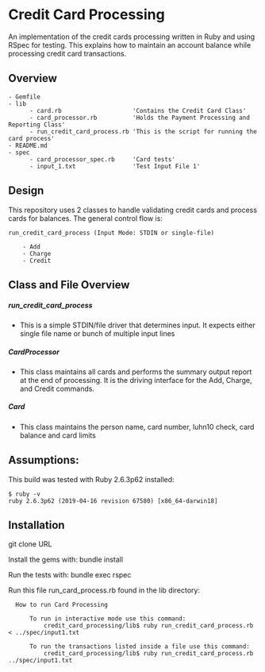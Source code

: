 
# Credit Card Processing

An implementation of the credit cards processing written in Ruby and using RSpec for testing. This explains how to maintain an account balance while processing credit card transactions.


## Overview
  ```
  - Gemfile  
  - lib
        - card.rb                    'Contains the Credit Card Class'
        - card_processor.rb          'Holds the Payment Processing and Reporting Class'
        - run_credit_card_process.rb 'This is the script for running the card process'
  - README.md  
  - spec  
        - card_processor_spec.rb     'Card tests'
        - input_1.txt                'Test Input File 1'
  ```

## Design

This repository uses 2 classes to handle validating credit cards and process cards for balances. The general control flow is:

    run_credit_card_process (Input Mode: STDIN or single-file)
        
        - Add     
        - Charge  
        - Credit 

## Class and File Overview

##### run_credit_card_process

- This is a simple STDIN/file driver that determines input. It expects either single file name or bunch of multiple input lines 

##### CardProcessor
        
- This class maintains all cards and performs the summary output report at the end of processing. It is the driving interface for the Add, Charge, and Credit commands.

##### Card

- This class maintains the person name, card number, luhn10 check, card balance and card limits


## Assumptions:

This build was tested with Ruby 2.6.3p62 installed:

``` 
$ ruby -v
ruby 2.6.3p62 (2019-04-16 revision 67580) [x86_64-darwin18]
```


## Installation

  git clone URL

  Install the gems with: bundle install

  Run the tests with: bundle exec rspec

  Run this file run_card_process.rb found in the lib directory: 

  ```
    How to run Card Processing

        To run in interactive mode use this command:
            credit_card_processing/lib$ ruby run_credit_card_process.rb < ../spec/input1.txt        

        To run the transactions listed inside a file use this command:
            credit_card_processing/lib$ ruby run_credit_card_process.rb ../spec/input1.txt        

  ```

